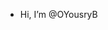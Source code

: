 - Hi, I’m @OYousryB


<!---
OYousryB/OYousryB is a ✨ special ✨ repository because its `README.md` (this file) appears on your GitHub profile.
You can click the Preview link to take a look at your changes.
--->
